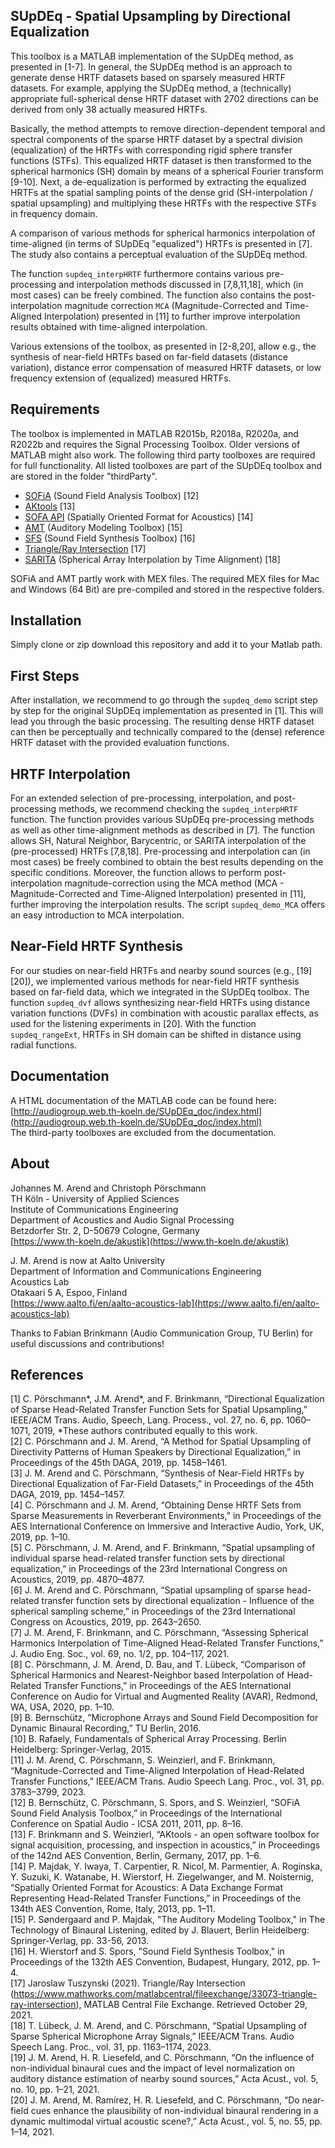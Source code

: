 ## SUpDEq - Spatial Upsampling by Directional Equalization
This toolbox is a MATLAB implementation of the SUpDEq method, as presented in [1-7]. In general, the SUpDEq method is an approach to generate dense HRTF datasets based on sparsely measured HRTF datasets. For example, applying the SUpDEq method, a (technically) appropriate full-spherical dense HRTF dataset with 2702 directions can be derived from only 38 actually measured HRTFs. 

Basically, the method attempts to remove direction-dependent temporal and spectral components of the sparse HRTF dataset by a spectral division (equalization) of the HRTFs with corresponding rigid sphere transfer functions (STFs). This equalized HRTF dataset is then transformed to the spherical harmonics (SH) domain by means of a spherical Fourier transform [9-10]. Next, a de-equalization is performed by extracting the equalized HRTFs at the spatial sampling points of the dense grid (SH-interpolation / spatial upsampling) and multiplying these HRTFs with the respective STFs in frequency domain.

A comparison of various methods for spherical harmonics interpolation of time-aligned (in terms of SUpDEq "equalized") HRTFs is presented in [7]. The study also contains a perceptual evaluation of the SUpDEq method. 

The function `supdeq_interpHRTF` furthermore contains various pre-processing and interpolation methods discussed in [7,8,11,18], which (in most cases) can be freely combined. The function also contains the post-interpolation magnitude correction `MCA` (Magnitude-Corrected and Time-Aligned Interpolation) presented in [11] to further improve interpolation results obtained with time-aligned interpolation. 

Various extensions of the toolbox, as presented in [2-8,20], allow e.g., the synthesis of near-field HRTFs based on far-field datasets (distance variation), distance error compensation of measured HRTF datasets, or low frequency extension of (equalized) measured HRTFs.

## Requirements
The toolbox is implemented in MATLAB R2015b, R2018a, R2020a, and R2022b and requires the Signal Processing Toolbox. Older versions of MATLAB might also work. The following third party toolboxes are required for full functionality. All listed toolboxes are part of the SUpDEq toolbox and are stored in the folder "thirdParty".

- [SOFiA](https://github.com/AudioGroupCologne/SOFiA) (Sound Field Analysis Toolbox) [12]  
- [AKtools](https://www.ak.tu-berlin.de/menue/publications/open_research_tools/aktools/) [13]   
- [SOFA API](https://sourceforge.net/projects/sofacoustics/) (Spatially Oriented Format for Acoustics) [14]  
- [AMT](http://amtoolbox.sourceforge.net) (Auditory Modeling Toolbox) [15]   
- [SFS](https://github.com/sfstoolbox/sfs-matlab) (Sound Field Synthesis Toolbox) [16]   
- [Triangle/Ray Intersection](https://www.mathworks.com/matlabcentral/fileexchange/33073-triangle-ray-intersection) [17]   
- [SARITA](https://github.com/AudioGroupCologne/SARITA) (Spherical Array Interpolation by Time Alignment) [18]   

SOFiA and AMT partly work with MEX files. The required MEX files for Mac and Windows (64 Bit) are pre-compiled and stored in the respective folders. 


## Installation
Simply clone or zip download this repository and add it to your Matlab path.

## First Steps
After installation, we recommend to go through the `supdeq_demo` script step by step for the original SUpDEq implementation as presented in [1]. This will lead you through the basic processing. The resulting dense HRTF dataset can then be perceptually and technically compared to the (dense) reference HRTF dataset with the provided evaluation functions.

## HRTF Interpolation

For an extended selection of pre-processing, interpolation, and post-processing methods, we recommend checking the `supdeq_interpHRTF` function. The function provides various SUpDEq pre-processing methods as well as other time-alignment methods as described in [7]. The function allows SH, Natural Neighbor, Barycentric, or SARITA interpolation of the (pre-processed) HRTFs [7,8,18]. Pre-processing and interpolation can (in most cases) be freely combined to obtain the best results depending on the specific conditions. Moreover, the function allows to perform post-interpolation magnitude-correction using the MCA method (MCA - Magnitude-Corrected and Time-Aligned Interpolation) presented in [11], further improving the interpolation results. The script `supdeq_demo_MCA` offers an easy introduction to MCA interpolation.

## Near-Field HRTF Synthesis

For our studies on near-field HRTFs and nearby sound sources (e.g., [19][20]), we implemented various methods for near-field HRTF synthesis based on far-field data, which we integrated in the SUpDEq toolbox. The function `supdeq_dvf` allows synthesizing near-field HRTFs using distance variation functions (DVFs) in combination with acoustic parallax effects, as used for the listening experiments in [20]. With the function `supdeq_rangeExt`, HRTFs in SH domain can be shifted in distance using radial functions. 

## Documentation
A HTML documentation of the MATLAB code can be found here:  
[http://audiogroup.web.th-koeln.de/SUpDEq_doc/index.html](http://audiogroup.web.th-koeln.de/SUpDEq_doc/index.html)  
The third-party toolboxes are excluded from the documentation.

## About
Johannes M. Arend and Christoph Pörschmann  
TH Köln - University of Applied Sciences  
Institute of Communications Engineering  
Department of Acoustics and Audio Signal Processing  
Betzdorfer Str. 2, D-50679 Cologne, Germany  
[https://www.th-koeln.de/akustik](https://www.th-koeln.de/akustik) 

J. M. Arend is now at Aalto University  
Department of Information and Communications Engineering  
Acoustics Lab  
Otakaari 5 A, Espoo, Finland  
[https://www.aalto.fi/en/aalto-acoustics-lab](https://www.aalto.fi/en/aalto-acoustics-lab)

Thanks to Fabian Brinkmann (Audio Communication Group, TU Berlin) for useful discussions and contributions!  

## References
[1] C. Pörschmann\*, J.M. Arend\*, and F. Brinkmann, “Directional Equalization of Sparse Head-Related Transfer Function Sets for Spatial Upsampling,” IEEE/ACM Trans. Audio, Speech, Lang. Process., vol. 27, no. 6, pp. 1060–1071, 2019, \*These authors contributed equally to this work.  
[2] C. Pörschmann and J. M. Arend, “A Method for Spatial Upsampling of Directivity Patterns of Human Speakers by Directional Equalization,” in Proceedings of the 45th DAGA, 2019, pp. 1458–1461.  
[3] J. M. Arend and C. Pörschmann, “Synthesis of Near-Field HRTFs by Directional Equalization of Far-Field Datasets,” in Proceedings of the 45th DAGA, 2019, pp. 1454–1457.  
[4] C. Pörschmann and J. M. Arend, “Obtaining Dense HRTF Sets from Sparse Measurements in Reverberant Environments,” in Proceedings of the AES International Conference on Immersive and Interactive Audio, York, UK, 2019, pp. 1–10.  
[5] C. Pörschmann, J. M. Arend, and F. Brinkmann, “Spatial upsampling of individual sparse head-related transfer function sets by directional equalization,” in Proceedings of the 23rd International Congress on Acoustics, 2019, pp. 4870–4877.  
[6] J. M. Arend and C. Pörschmann, “Spatial upsampling of sparse head-related transfer function sets by directional equalization - Influence of the spherical sampling scheme,” in Proceedings of the 23rd International Congress on Acoustics, 2019, pp. 2643–2650.   
[7] J. M. Arend, F. Brinkmann, and C. Pörschmann, “Assessing Spherical Harmonics Interpolation of Time-Aligned Head-Related Transfer Functions,” J. Audio Eng. Soc., vol. 69, no. 1/2, pp. 104–117, 2021.  
[8] C. Pörschmann, J. M. Arend, D. Bau, and T. Lübeck, “Comparison of Spherical Harmonics and Nearest-Neighbor based Interpolation of Head-Related Transfer Functions,” in Proceedings of the AES International Conference on Audio for Virtual and Augmented Reality (AVAR), Redmond, WA, USA, 2020, pp. 1–10.  
[9] B. Bernschütz, “Microphone Arrays and Sound Field Decomposition for Dynamic Binaural Recording,” TU Berlin, 2016.  
[10] B. Rafaely, Fundamentals of Spherical Array Processing. Berlin Heidelberg: Springer-Verlag, 2015.   
[11] J. M. Arend, C. Pörschmann, S. Weinzierl, and F. Brinkmann, “Magnitude-Corrected and Time-Aligned Interpolation of Head-Related Transfer Functions,” IEEE/ACM Trans. Audio Speech Lang. Proc., vol. 31, pp. 3783–3799, 2023.   
[12] B. Bernschütz, C. Pörschmann, S. Spors, and S. Weinzierl, “SOFiA Sound Field Analysis Toolbox,” in Proceedings of the International Conference on Spatial Audio - ICSA 2011, 2011, pp. 8–16.  
[13] F. Brinkmann and S. Weinzierl, “AKtools - an open software toolbox for signal acquisition, processing, and inspection in acoustics,” in Proceedings of the 142nd AES Convention, Berlin, Germany, 2017, pp. 1–6.  
[14] P. Majdak, Y. Iwaya, T. Carpentier, R. Nicol, M. Parmentier, A. Roginska, Y. Suzuki, K. Watanabe, H. Wierstorf, H. Ziegelwanger, and M. Noisternig, “Spatially Oriented Format for Acoustics: A Data Exchange Format Representing Head-Related Transfer Functions,” in Proceedings of the 134th AES Convention, Rome, Italy, 2013, pp. 1–11.  
[15] P. Søndergaard and P. Majdak, "The Auditory Modeling Toolbox," in The Technology of Binaural Listening, edited by J. Blauert, Berlin Heidelberg: Springer-Verlag, pp. 33-56, 2013.  
[16] H. Wierstorf and S. Spors, "Sound Field Synthesis Toolbox," in Proceedings of the 132th AES Convention, Budapest, Hungary, 2012, pp. 1–4.  
[17] Jaroslaw Tuszynski (2021). Triangle/Ray Intersection (https://www.mathworks.com/matlabcentral/fileexchange/33073-triangle-ray-intersection), MATLAB Central File Exchange. Retrieved October 29, 2021.  
[18] T. Lübeck, J. M. Arend, and C. Pörschmann, “Spatial Upsampling of Sparse Spherical Microphone Array Signals,” IEEE/ACM Trans. Audio Speech Lang. Proc., vol. 31, pp. 1163–1174, 2023.  
[19] J. M. Arend, H. R. Liesefeld, and C. Pörschmann, “On the influence of non-individual binaural cues and the impact of level normalization on auditory distance estimation of nearby sound sources,” Acta Acust., vol. 5, no. 10, pp. 1–21, 2021.  
[20] J. M. Arend, M. Ramírez, H. R. Liesefeld, and C. Pörschmann, “Do near-field cues enhance the plausibility of non-individual binaural rendering in a dynamic multimodal virtual acoustic scene?,” Acta Acust., vol. 5, no. 55, pp. 1–14, 2021.  


